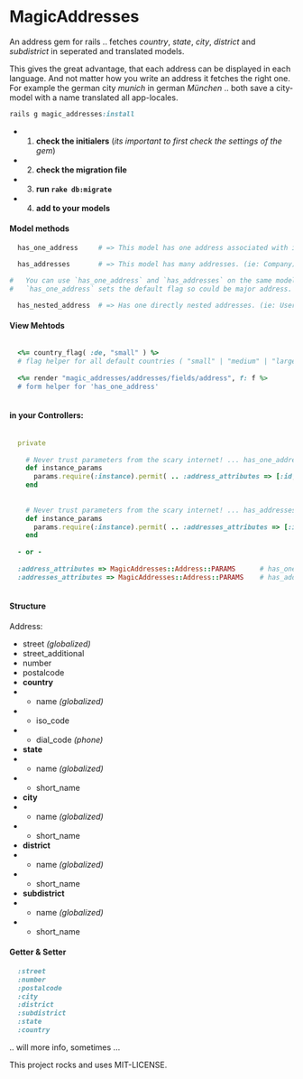 # MagicAddresses

An address gem for rails .. fetches *country*, *state*, *city*, *district* and *subdistrict* in seperated and translated models.

This gives the great advantage, that each address can be displayed in each language. And not matter how you write an address it fetches the right one.
For example the german city *munich* in german *München* .. both save a city-model with a name translated all app-locales. 

```ruby
rails g magic_addresses:install
```

- 1. **check the initialers** (*its important to first check the settings of the gem*)
- 2. **check the migration file**
- 3. **run `rake db:migrate`**
- 4. **add to your models**


#### Model methods

```ruby
  has_one_address     # => This model has one address associated with it. (ie: User)

  has_addresses       # => This model has many addresses. (ie: Company)

#   You can use `has_one_address` and `has_addresses` on the same model 
#   `has_one_address` sets the default flag so could be major address.

  has_nested_address  # => Has one directly nested addresses. (ie: User.street, User.city)

```

#### View Mehtods

```ruby
  
  <%= country_flag( :de, "small" ) %>
  # flag helper for all default countries ( "small" | "medium" | "large")
  
  <%= render "magic_addresses/addresses/fields/address", f: f %>
  # form helper for 'has_one_address'
  
```

#### in your Controllers:

```ruby
  
  private
  
    # Never trust parameters from the scary internet! ... has_one_address
    def instance_params
      params.require(:instance).permit( .. :address_attributes => [:id, :street, :number, :postalcode, :city, :country, :_destroy] .. )
    end
    
    
    # Never trust parameters from the scary internet! ... has_addresses
    def instance_params
      params.require(:instance).permit( .. :addresses_attributes => [:id, :street, :number, :postalcode, :city, :country, :_destroy] .. )
    end
  
  - or -
  
  :address_attributes => MagicAddresses::Address::PARAMS      # has_one_address
  :addresses_attributes => MagicAddresses::Address::PARAMS    # has_addresses
  
```



#### Structure

Address:
- street *(globalized)*
- street_additional
- number
- postalcode
- **country**
- - name *(globalized)*
- - iso_code
- - dial_code *(phone)*
- **state**
- - name *(globalized)*
- - short_name
- **city**
- - name *(globalized)*
- - short_name
- **district**
- - name *(globalized)*
- - short_name
- **subdistrict**
- - name *(globalized)*
- - short_name


#### Getter & Setter
```ruby
  :street
  :number
  :postalcode
  :city
  :district
  :subdistrict
  :state
  :country
```


.. will more info, sometimes ...


This project rocks and uses MIT-LICENSE.